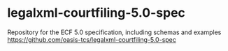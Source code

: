 # legalxml-courtfiling-5.0-spec
Repository for the ECF 5.0 specification, including schemas and examples  https://github.com/oasis-tcs/legalxml-courtfiling-5.0-spec
